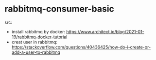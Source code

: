 # rabbitmq-consumer-basic
src:
- install rabbitmq by docker: https://www.architect.io/blog/2021-01-19/rabbitmq-docker-tutorial
- creat user in rabbitmq: https://stackoverflow.com/questions/40436425/how-do-i-create-or-add-a-user-to-rabbitmq
